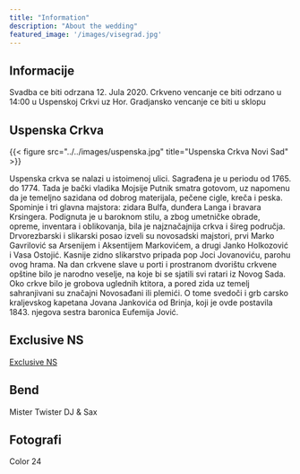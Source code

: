```yaml
---
title: "Information"
description: "About the wedding"
featured_image: '/images/visegrad.jpg'
---
```

## Informacije

Svadba ce biti odrzana 12. Jula 2020. 
Crkveno vencanje ce biti odrzano u 14:00 u Uspenskoj Crkvi uz Hor.
Gradjansko vencanje ce biti u sklopu 

## Uspenska Crkva


{{< figure src="../../images/uspenska.jpg" title="Uspenska Crkva Novi Sad" >}}

Uspenska crkva se nalazi u istoimenoj ulici. Sagrađena je u periodu od 1765. do 1774. 
Tada je bački vladika Mojsije Putnik smatra gotovom, uz napomenu da je temeljno sazidana od dobrog materijala, pečene cigle, kreča i peska. 
Spominje i tri glavna majstora: zidara Bulfa, dunđera Langa i bravara Krsingera. 
Podignuta je u baroknom stilu, a zbog umetničke obrade, opreme, inventara i oblikovanja, bila je najznačajnija crkva i šireg područja. 
Drvorezbarski i slikarski posao izveli su novosadski majstori, prvi Marko Gavrilović sa Arsenijem i Aksentijem Markovićem, a drugi Janko Holkozović i Vasa Ostojić. 
Kasnije zidno slikarstvo pripada pop Joci Jovanoviću, parohu ovog hrama. 
Na dan crkvene slave u porti i prostranom dvorištu crkvene opštine bilo je narodno veselje, na koje bi se sjatili svi ratari iz Novog Sada. 
Oko crkve bilo je grobova uglednih ktitora, a pored zida uz temelj sahranjivani su značajni Novosađani ili plemići. 
O tome svedoči i grb carsko kraljevskog kapetana Jovana Jankovića od Brinja, koji je ovde postavila 1843. njegova sestra baronica Eufemija Jović.


## Exclusive NS

[Exclusive NS]()


## Bend

Mister Twister
DJ & Sax

## Fotografi

Color 24



